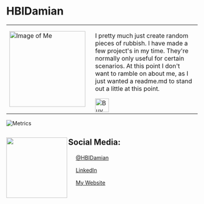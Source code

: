 
# HBIDamian

<table>
<tbody>
<tr>
<td width="210px"><img src="https://hbidamian.xyz/assets/images/pfp.png" height="200px" width="200px" alt="Image of Me"></td>
<td>
<p>I pretty much just create random pieces of rubbish. I have made a few project's in my time. They're normally only useful for certain scenarios. At this point I don't want to ramble on about me,  as I just wanted a readme.md to stand out a little at this point. </p>
<a href='https://ko-fi.com/K3K1DDCHM' target='_blank'><img height='36' style='border:0px;height:36px;' src='https://cdn.ko-fi.com/cdn/kofi6.png' border='0' alt='Buy Me a Coffee at ko-fi.com' /></a>
</td>
</tr>
</tbody>
</table>

![Metrics](https://metrics.lecoq.io/HBIDamian?template=classic&tweets=1&languages=1&base=header%2C%20activity%2C%20community%2C%20repositories%2C%20metadata&base.indepth=false&base.hireable=false&base.skip=false&languages=false&languages.limit=8&languages.threshold=0%25&languages.other=true&languages.colors=github&languages.sections=most-used&languages.indepth=true&languages.analysis.timeout=15&languages.analysis.timeout.repositories=7.5&languages.categories=markup%2C%20programming&languages.recent.categories=markup%2C%20programming&languages.recent.load=300&languages.recent.days=14&tweets=false&tweets.user=HBIDamian&tweets.attachments=false&tweets.limit=2&config.timezone=Europe%2FLondon)


## Social Media: <img align="left" width="160" height="160" src="https://hbidamian.xyz/assets/images/color_grid.png">

<img src="https://cdn2.iconfinder.com/data/icons/social-media-2285/512/1_Twitter_colored_svg-256.png" height="16px"> <a href="https://twitter.com/hbidamian">@HBIDamian</a>

<img src="https://cdn2.iconfinder.com/data/icons/social-media-2285/512/1_Linkedin_unofficial_colored_svg-256.png" height="16px"> <a href="https://uk.linkedin.com/in/damian-hall-beal-ab3990186">LinkedIn</a>

<img src="https://hbidamian.xyz/assets/images/about.png" height="16px"> <a href="https://hbidamian.xyz">My Website</a>
